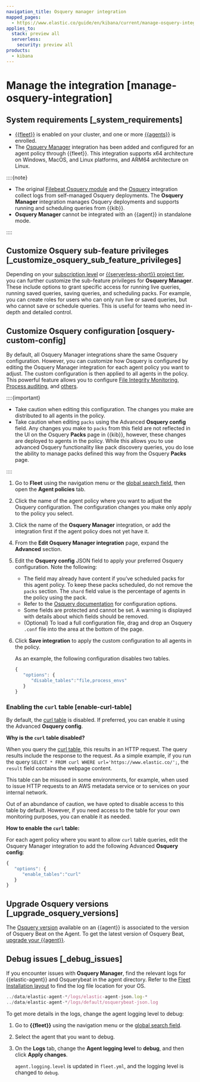 ```yaml
---
navigation_title: Osquery manager integration
mapped_pages:
  - https://www.elastic.co/guide/en/kibana/current/manage-osquery-integration.html
applies_to:
  stack: preview all
  serverless:
    security: preview all
products:
  - kibana
---
```


# Manage the integration [manage-osquery-integration]


## System requirements [_system_requirements]

* [{{fleet}}](/reference/fleet/index.md) is enabled on your cluster, and one or more [{{agents}}](/reference/fleet/install-elastic-agents.md) is enrolled.
* The [Osquery Manager](https://docs.elastic.co/en/integrations/osquery_manager) integration has been added and configured for an agent policy through {{fleet}}. This integration supports x64 architecture on Windows, MacOS, and Linux platforms, and ARM64 architecture on Linux.

::::{note}
* The original [Filebeat Osquery module](beats://reference/filebeat/filebeat-module-osquery.md) and the [Osquery](https://docs.elastic.co/en/integrations/osquery) integration collect logs from self-managed Osquery deployments. The **Osquery Manager** integration manages Osquery deployments and supports running and scheduling queries from {{kib}}.
* **Osquery Manager** cannot be integrated with an {{agent}} in standalone mode.

::::



## Customize Osquery sub-feature privileges [_customize_osquery_sub_feature_privileges]

Depending on your [subscription level](https://www.elastic.co/pricing) or  [{{serverless-short}} project tier](../../../deploy-manage/deploy/elastic-cloud/project-settings.md), you can further customize the sub-feature privileges for **Osquery Manager**. These include options to grant specific access for running live queries, running saved queries, saving queries, and scheduling packs. For example, you can create roles for users who can only run live or saved queries, but who cannot save or schedule queries. This is useful for teams who need in-depth and detailed control.


## Customize Osquery configuration [osquery-custom-config]

By default, all Osquery Manager integrations share the same Osquery configuration. However, you can customize how Osquery is configured by editing the Osquery Manager integration for each agent policy you want to adjust. The custom configuration is then applied to all agents in the policy. This powerful feature allows you to configure [File Integrity Monitoring](https://osquery.readthedocs.io/en/stable/deployment/file-integrity-monitoring), [Process auditing](https://osquery.readthedocs.io/en/stable/deployment/process-auditing), and [others](https://osquery.readthedocs.io/en/stable/deployment/configuration/#configuration-specification).

::::{important}
* Take caution when editing this configuration. The changes you make are distributed to all agents in the policy.
* Take caution when editing `packs` using the Advanced **Osquery config** field. Any changes you make to `packs` from this field are not reflected in the UI on the Osquery **Packs** page in {{kib}}, however, these changes are deployed to agents in the policy. While this allows you to use advanced Osquery functionality like pack discovery queries, you do lose the ability to manage packs defined this way from the Osquery **Packs** page.

::::


1. Go to **Fleet** using the navigation menu or the [global search field](/explore-analyze/find-and-organize/find-apps-and-objects.md), then open the **Agent policies** tab.
2. Click the name of the agent policy where you want to adjust the Osquery configuration. The configuration changes you make only apply to the policy you select.
3. Click the name of the **Osquery Manager** integration, or add the integration first if the agent policy does not yet have it.
4. From the **Edit Osquery Manager integration** page, expand the **Advanced** section.
5. Edit the **Osquery config** JSON field to apply your preferred Osquery configuration. Note the following:

    * The field may already have content if you’ve scheduled packs for this agent policy. To keep these packs scheduled, do not remove the `packs` section. The `shard` field value is the percentage of agents in the policy using the pack.
    * Refer to the [Osquery documentation](https://osquery.readthedocs.io/en/stable/) for configuration options.
    * Some fields are protected and cannot be set. A warning is displayed with details about which fields should be removed.
    * (Optional) To load a full configuration file, drag and drop an Osquery `.conf` file into the area at the bottom of the page.

6. Click **Save integration** to apply the custom configuration to all agents in the policy.

    As an example, the following configuration disables two tables.

    ```ts
    {
       "options": {
          "disable_tables":"file,process_envs"
       }
    }
    ```



### Enabling the `curl` table [enable-curl-table]

By default, the [curl table](https://osquery.io/schema/#curl) is disabled. If preferred, you can enable it using the Advanced **Osquery config**.

**Why is the `curl` table disabled?**

When you query the [curl table](https://osquery.io/schema/#curl), this results in an HTTP request. The query results include the response to the request. As a simple example, if you run the query `SELECT * FROM curl WHERE url='https://www.elastic.co/';`, the `result` field contains the webpage content.

This table can be misused in some environments, for example, when used to issue HTTP requests to an AWS metadata service or to services on your internal network.

Out of an abundance of caution, we have opted to disable access to this table by default. However, if you need access to the table for your own monitoring purposes, you can enable it as needed.

**How to enable the `curl` table:**

For each agent policy where you want to allow `curl` table queries, edit the Osquery Manager integration to add the following Advanced **Osquery config**:

```ts
{
   "options": {
      "enable_tables":"curl"
   }
}
```


## Upgrade Osquery versions [_upgrade_osquery_versions]

The [Osquery version](https://github.com/osquery/osquery/releases) available on an {{agent}} is associated to the version of Osquery Beat on the Agent. To get the latest version of Osquery Beat, [upgrade your {{agent}}](/reference/fleet/upgrade-elastic-agent.md).


## Debug issues [_debug_issues]

If you encounter issues with **Osquery Manager**, find the relevant logs for {{elastic-agent}} and Osquerybeat in the agent directory. Refer to the [Fleet Installation layout](/reference/fleet/installation-layout.md) to find the log file location for your OS.

```ts
../data/elastic-agent-*/logs/elastic-agent-json.log-*
../data/elastic-agent-*/logs/default/osquerybeat-json.log
```

To get more details in the logs, change the agent logging level to debug:

1. Go to **{{fleet}}** using the navigation menu or the [global search field](/explore-analyze/find-and-organize/find-apps-and-objects.md).
2. Select the agent that you want to debug.
3. On the **Logs** tab, change the **Agent logging level** to **debug**, and then click **Apply changes**.

    `agent.logging.level` is updated in `fleet.yml`, and the logging level is changed to `debug`.

